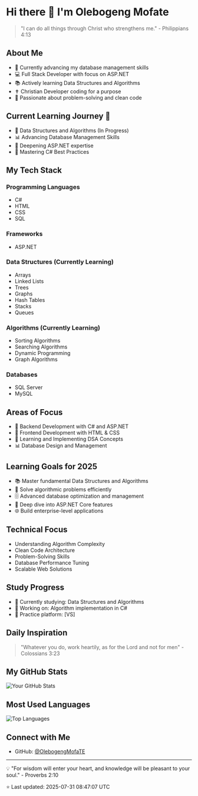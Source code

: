 # Hi there 👋 I'm Olebogeng Mofate

> "I can do all things through Christ who strengthens me." - Philippians 4:13

## About Me
- 🌱 Currently advancing my database management skills
- 💻 Full Stack Developer with focus on ASP.NET
- 📚 Actively learning Data Structures and Algorithms
- ✝️ Christian Developer coding for a purpose
- 🎯 Passionate about problem-solving and clean code

## Current Learning Journey 🎯
- 🧮 Data Structures and Algorithms (In Progress)
- 📊 Advancing Database Management Skills
- 🔄 Deepening ASP.NET expertise
- 🎯 Mastering C# Best Practices

## My Tech Stack

### Programming Languages
- C#
- HTML
- CSS
- SQL

### Frameworks
- ASP.NET

### Data Structures (Currently Learning)
- Arrays
- Linked Lists
- Trees
- Graphs
- Hash Tables
- Stacks
- Queues

### Algorithms (Currently Learning)
- Sorting Algorithms
- Searching Algorithms
- Dynamic Programming
- Graph Algorithms

### Databases
- SQL Server
- MySQL

## Areas of Focus
- 🎯 Backend Development with C# and ASP.NET
- 🎨 Frontend Development with HTML & CSS
- 🧮 Learning and Implementing DSA Concepts
- 📊 Database Design and Management

## Learning Goals for 2025
- 📚 Master fundamental Data Structures and Algorithms
- 🧠 Solve algorithmic problems efficiently
- 🗄️ Advanced database optimization and management
- 🔄 Deep dive into ASP.NET Core features
- 🌐 Build enterprise-level applications

## Technical Focus
- Understanding Algorithm Complexity
- Clean Code Architecture
- Problem-Solving Skills
- Database Performance Tuning
- Scalable Web Solutions

## Study Progress
- 📖 Currently studying: Data Structures and Algorithms
- 🎯 Working on: Algorithm implementation in C#
- 📝 Practice platform: [VS]

## Daily Inspiration
> "Whatever you do, work heartily, as for the Lord and not for men" - Colossians 3:23

## My GitHub Stats
![Your GitHub Stats](https://github-readme-stats.vercel.app/api?username=OlebogengMofaTE&show_icons=true&theme=dark)

## Most Used Languages
![Top Languages](https://github-readme-stats.vercel.app/api/top-langs/?username=OlebogengMofaTE&layout=compact&theme=dark)

## Connect with Me
- GitHub: [@OlebogengMofaTE](https://github.com/OlebogengMofaTE)
<!-- Add your professional social media links here -->

---

💡 "For wisdom will enter your heart, and knowledge will be pleasant to your soul." - Proverbs 2:10

⭐️ Last updated: 2025-07-31 08:47:07 UTC
